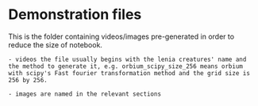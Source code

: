 # Demonstration files

This is the folder containing videos/images pre-generated in order to reduce the size of notebook.

    - videos the file usually begins with the lenia creatures' name and the method to generate it, e.g. orbium_scipy_size_256 means orbium with scipy's Fast fourier transformation method and the grid size is 256 by 256.

    - images are named in the relevant sections